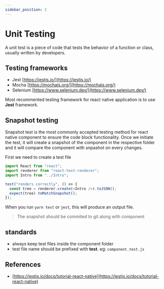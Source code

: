 ```yaml
---
sidebar_position: 2
---
```


# Unit Testing

A unit test is a piece of code that tests the behavior of a function or class, usually written by developers.

## Testing frameworks

- Jest [https://jestjs.io/](https://jestjs.io/)
- Mocha [https://mochajs.org/](https://mochajs.org/)
- Selenium [https://www.selenium.dev/](https://www.selenium.dev/)

Most recommented testing framework for react native application is to use **Jest** framework.

## Snapshot testing

Snapshot test is the most commonly accepted testing method for react native component to ensure the code block functionality. Once we initiate the test, it will create a snapshot of the component in the respective folder and it will compare the component with snpashot on every changes.

First we need to create a test file

```js title="__tests__/Intro-test.js"
import React from "react";
import renderer from "react-test-renderer";
import Intro from "../Intro";

test("renders correctly", () => {
  const tree = renderer.create(<Intro />).toJSON();
  expect(tree).toMatchSnapshot();
});
```

When you run `yarn test` or `jest`, this will produce an output file.

> The snapshot should be commited to git along with component

## standards

- always keep test files inside the component folder
- test file name should be prefixed with **test**. eg: `component.test.js`

## References

- [https://jestjs.io/docs/tutorial-react-native](https://jestjs.io/docs/tutorial-react-native)
